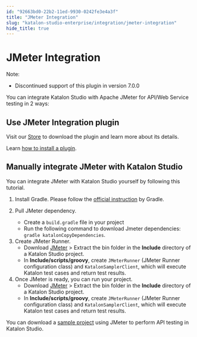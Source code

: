 ```yaml
---
id: "92663bd0-22b2-11ed-9930-0242fe3e4a3f"
title: "JMeter Integration"
slug: "katalon-studio-enterprise/integration/jmeter-integration"
hide_title: true
---
```


# <a id="id" class="anchor_top_offset"/><a id="ariaid-title1" class="anchor_top_offset"/>JMeter Integration 

<div xmlns="http://www.w3.org/1999/xhtml" className="note note note_note"><span className="note__title">Note:</span> 
  <ul className="ul"><li className="li">
      <p className="p">Discontinued support of this plugin in version 7.0.0</p>
    </li></ul>
</div>
<p xmlns="http://www.w3.org/1999/xhtml" className="p">You can integrate Katalon Studio with Apache JMeter for API/Web Service testing in 2 ways:</p> 
    

## <a id="id_1" class="anchor_top_offset"/>Use JMeter Integration plugin

    
      
<p xmlns="http://www.w3.org/1999/xhtml" className="p">Visit our <a className="xref j-external-link" href="https://store.katalon.com/product/139/JMeter-Integration" target="_blank">Store</a>   to download the plugin and learn more about its details.</p> 
      
<p xmlns="http://www.w3.org/1999/xhtml" className="p">Learn <a className="xref" href="/docs/katalon-store/getting-started-with-katalon-store">how     to install a plugin</a>.</p> 
    
  

## <a id="id_2" class="anchor_top_offset"/>Manually integrate JMeter with Katalon Studio

<p xmlns="http://www.w3.org/1999/xhtml" className="p">You can integrate JMeter with Katalon Studio yourself by following this tutorial.</p> 
<ol xmlns="http://www.w3.org/1999/xhtml" className="ol"><li className="li">     <p className="p">Install Gradle. Please follow the <a className="xref j-external-link" href="https://gradle.org/install/" target="_blank">official instruction</a> by Gradle.</p>   </li><li className="li">     <div className="p">Pull JMeter dependency.       <ul className="ul"><li className="li">Create a <code className="ph codeph">build.gradle</code> file in your project</li><li className="li">Run the following command to download Jmeter dependencies: <code className="ph codeph">gradle katalonCopyDependencies</code>.</li></ul></div>   </li><li className="li">Create JMeter Runner.     <ul className="ul"><li className="li">Download <a className="xref j-external-link" href="https://jmeter.apache.org/download_jmeter.cgi" target="_blank">JMeter</a> &gt; Extract the bin folder in the <strong className="ph b">Include</strong> directory of a Katalon Studio project.</li><li className="li">In <strong className="ph b">Include/scripts/groovy</strong>, create <code className="ph codeph">JMeterRunner</code> (JMeter Runner configuration class) and <code className="ph codeph">KatalonSamplerClient</code>, which will execute Katalon test cases and return test results.</li></ul></li><li className="li">Once JMeter is ready, you can run your project.     <ul className="ul"><li className="li">Download <a className="xref j-external-link" href="https://jmeter.apache.org/download_jmeter.cgi" target="_blank">JMeter</a> &gt; Extract the bin folder in the <strong className="ph b">Include</strong> directory of a Katalon Studio project.</li><li className="li">In <strong className="ph b">Include/scripts/groovy</strong>, create <code className="ph codeph">JMeterRunner</code> (JMeter Runner configuration class) and <code className="ph codeph">KatalonSamplerClient</code>, which will execute Katalon test cases and return test results.</li></ul></li></ol> 
<p xmlns="http://www.w3.org/1999/xhtml" className="p">You can download a <a className="xref j-external-link" href="https://github.com/thongmgnguyen/katalon-jmeter-sample" target="_blank">sample project</a> using JMeter to perform API testing in Katalon Studio.</p> 

